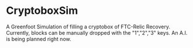  # CryptoboxSim
A Greenfoot Simulation of filling a cryptobox of FTC-Relic Recovery.
Currently, blocks can be manually dropped with the "1","2","3" keys. An A.I. is being planned right now.
